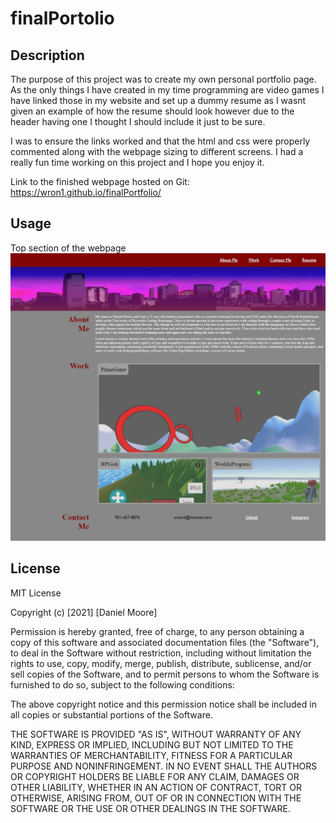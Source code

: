 # finalPortolio

## Description

The purpose of this project was to create my own personal portfolio page. As the only things I have created in my time programming are video games I have linked those in my website and set up a dummy resume as I wasnt given an example of how the resume should look however due to the header having one I thought I should include it just to be sure.

I was to ensure the links worked and that the html and css were properly commented along with the webpage sizing to different screens. I had a really fun time working on this project and I hope you enjoy it.

Link to the finished webpage hosted on Git: https://wron1.github.io/finalPortfolio/


## Usage

Top section of the webpage
![Screenshot 1](Assets/images/portfolioScreenshot.PNG?raw=true)


## License

MIT License

Copyright (c) [2021] [Daniel Moore]

Permission is hereby granted, free of charge, to any person obtaining a copy
of this software and associated documentation files (the "Software"), to deal
in the Software without restriction, including without limitation the rights
to use, copy, modify, merge, publish, distribute, sublicense, and/or sell
copies of the Software, and to permit persons to whom the Software is
furnished to do so, subject to the following conditions:

The above copyright notice and this permission notice shall be included in all
copies or substantial portions of the Software.

THE SOFTWARE IS PROVIDED "AS IS", WITHOUT WARRANTY OF ANY KIND, EXPRESS OR
IMPLIED, INCLUDING BUT NOT LIMITED TO THE WARRANTIES OF MERCHANTABILITY,
FITNESS FOR A PARTICULAR PURPOSE AND NONINFRINGEMENT. IN NO EVENT SHALL THE
AUTHORS OR COPYRIGHT HOLDERS BE LIABLE FOR ANY CLAIM, DAMAGES OR OTHER
LIABILITY, WHETHER IN AN ACTION OF CONTRACT, TORT OR OTHERWISE, ARISING FROM,
OUT OF OR IN CONNECTION WITH THE SOFTWARE OR THE USE OR OTHER DEALINGS IN THE
SOFTWARE.
